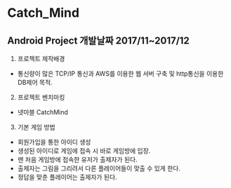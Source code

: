 # Catch_Mind
Android Project
개발날짜 2017/11~2017/12
------------------------------------------------------

1. 프로젝트 제작배경
- 통신량이 많은 TCP/IP 통신과 AWS를 이용한 웹 서버 구축 및 http통신을 이용한 DB제어 목적.

2. 프로젝트 벤치마킹
- 넷마블 CatchMind

3. 기본 게임 방법
- 회원가입을 통한 아이디 생성
- 생성된 아이디로 게임에 접속 시 바로 게임방에 입장.
- 맨 처음 게임방에 접속한 유저가 출제자가 된다.
- 출제자는 그림을 그리려서 다른 플레이어들이 맞출 수 있게 한다.
- 정답을 맞춘 플레이어는 출제자가 된다.

